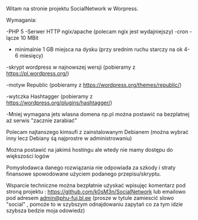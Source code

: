 Witam na stronie projektu SocialNetwork w Worpress.

Wymagania:

-PHP 5 
-Serwer HTTP ngix/apache (polecam ngix jest wydajniejszy)
-cron
-lącze 10 MBit
- minimalnie 1 GB miejsca na dysku  (przy srednim ruchu starczy na ok 4-6 miesięcy)

-skrypt wordpress w najnowszej wersji (pobieramy z https://pl.wordpress.org/)

-motyw Republic (pobieramy z https://wordpress.org/themes/republic/)

-wytczka Hashtagger (pobieramy z https://wordpress.org/plugins/hashtagger/)



-Mniej wymagana jets wlasna domena np.pl można postawić na bezplatnej aż serwis "zacznie zarabiać"

Polecam najtanszego kimsufi z zainstalowanym Debianem (można wybrać inny  lecz Debiany śą najprostre w administrowaniu)

Mozna postawić na jakimś hostingu ale wtedy nie mamy dostępu do większości logów

Pomysłodawca danego rozwiązania nie odpowiada za szkody i straty finansowe spowodowane użyciem podanego przepisu/skryptu.

Wsparcie techniczne można bezpłatnie użyskać wpisujęc komentarz pod stroną projektu : https://github.com/k0sM3n/SocialNetwork lub emailowo pod adresem admin@phu-fuj.bl.ee (prosze w tytule zamiescić slowo "social" , pomoże to w szybszym odnajdowaniu zapytań co za tym idzie szybsza bedzie moja odowiedz)

